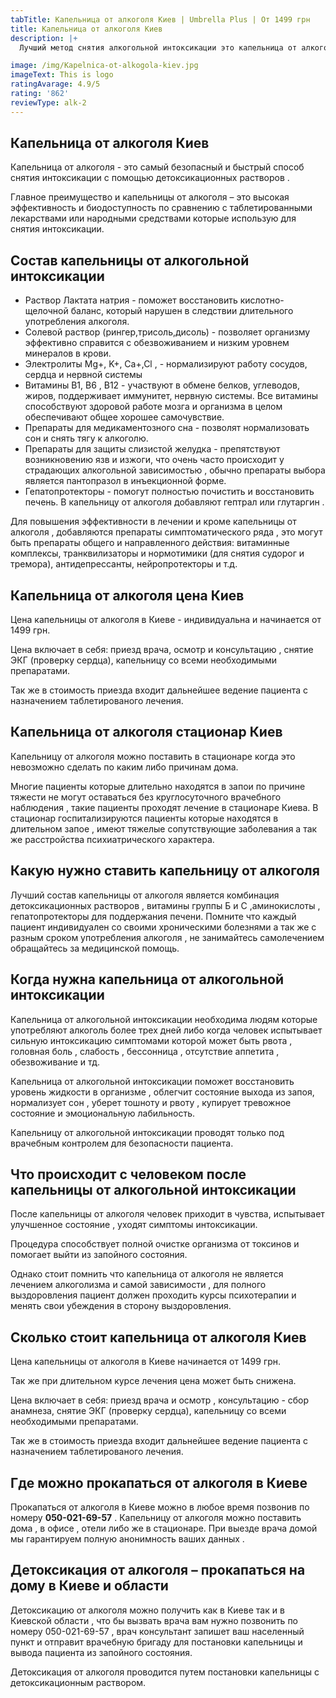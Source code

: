 ```yaml
---
tabTitle: Капельница от алкоголя Киев | Umbrella Plus | От 1499 грн
title: Капельница от алкоголя Киев
description: |+
  Лучший метод снятия алкогольной интоксикации это капельница от алкоголя!

image: /img/Kapelnica-ot-alkogola-kiev.jpg
imageText: This is logo
ratingAvarage: 4.9/5
rating: '862'
reviewType: alk-2
---
```


## Капельница от алкоголя Киев

Капельница от алкоголя - это самый безопасный и быстрый способ снятия интоксикации с помощью детоксикационных растворов .

Главное преимущество и капельницы от алкоголя – это высокая эффективность и биодоступность по сравнению с  таблетированными лекарствами или народными средствами которые использую для снятия интоксикации.

## Состав капельницы от алкогольной интоксикации

* Раствор Лактата натрия - поможет восстановить кислотно-щелочной баланс, который нарушен в следствии длительного употребления алкоголя.
* Солевой раствор (рингер,трисоль,дисоль) - позволяет организму эффективно справится с обезвоживанием и низким уровнем минералов в крови.
* Электролиты Mg+, K+, Ca+,Cl , - нормализируют работу сосудов, сердца и нервной системы
* Витамины B1, B6 , В12 - участвуют в обмене белков, углеводов, жиров, поддерживает иммунитет, нервную системы. Все витамины способствуют здоровой работе мозга и организма в целом обеспечивают общее хорошее самочувствие.
* Препараты для медикаментозного сна - позволят нормализовать сон и снять тягу к алкоголю.
* Препараты для защиты слизистой желудка - препятствуют возникновению язв и изжоги,  что очень часто происходит у страдающих алкогольной зависимостью , обычно препараты выбора является пантопразол в инъекционной форме.
* Гепатопротекторы - помогут полностью почистить и восстановить печень. В капельницу от алкоголя добавляют гептрал или глутаргин .

Для повышения эффективности в лечении и  кроме капельницы от алкоголя , добавляются препараты симптоматического ряда , это могут быть препараты общего и направленного действия: витаминные комплексы, транквилизаторы и нормотимики (для снятия судорог и тремора), антидепрессанты, нейропротекторы и т.д.

## Капельница от алкоголя цена Киев

Цена капельницы от алкоголя в Киеве - индивидуальна и начинается от 1499 грн.

Цена включает в себя: приезд врача, осмотр и консультацию , снятие ЭКГ (проверку сердца), капельницу со всеми необходимыми препаратами.

Так же в стоимость приезда входит дальнейшее ведение пациента с назначением таблетированого лечения.

## Капельница от алкоголя стационар Киев

Капельницу от алкоголя можно поставить в стационаре когда это невозможно сделать по каким либо причинам дома.

Многие пациенты которые длительно находятся в запои по причине тяжести не могут оставаться без круглосуточного врачебного наблюдения , такие пациенты проходят лечение в стационаре Киева. В стационар госпитализируются пациенты которые находятся в длительном запое , имеют тяжелые сопутствующие заболевания а так же расстройства психиатрического характера.

## Какую нужно ставить капельницу от алкоголя

Лучший состав капельницы от алкоголя является комбинация детоксикационных растворов , витамины группы Б и С ,аминокислоты , гепатопротекторы для поддержания печени. Помните что каждый пациент индивидуален со своими хроническими болезнями а так же с разным сроком употребления алкоголя , не занимайтесь самолечением обращайтесь за медицинской помощь.

## Когда нужна капельница от алкогольной интоксикации

Капельница от алкогольной интоксикации необходима людям которые употребляют алкоголь более трех дней либо когда человек испытывает сильную интоксикацию симптомами которой может быть рвота , головная боль , слабость , бессонница , отсутствие аппетита , обезвоживание и тд.

Капельница от алкогольной интоксикации поможет восстановить уровень жидкости в организме , облегчит состояние выхода из запоя, нормализует сон , уберет тошноту и рвоту , купирует тревожное состояние и эмоциональную лабильность.

Капельницу от алкогольной интоксикации проводят только под врачебным контролем для безопасности пациента.

## Что происходит с человеком после капельницы от алкогольной интоксикации

После капельницы от алкоголя человек приходит в чувства, испытывает улучшенное состояние , уходят симптомы интоксикации.

Процедура способствует полной очистке организма от токсинов и помогает выйти из запойного состояния.

Однако стоит помнить что капельница от алкоголя не является лечением алкоголизма и самой зависимости , для полного выздоровления пациент должен проходить курсы психотерапии и менять свои убеждения в сторону выздоровления.

## Сколько стоит капельница от алкоголя Киев

Цена капельницы от алкоголя в Киеве начинается от 1499 грн. 

Так же при длительном курсе лечения цена может быть снижена.

Цена включает в себя: приезд врача и осмотр , консультацию - сбор анамнеза, снятие ЭКГ (проверку сердца), капельницу со всеми необходимыми препаратами.

Так же в стоимость приезда входит дальнейшее ведение пациента с назначением таблетированого лечения.

## Где можно прокапаться от алкоголя в Киеве

Прокапаться от алкоголя в Киеве можно в любое время позвонив по номеру **050-021-69-57** . Капельницу от алкоголя можно поставить дома , в офисе , отели либо же в стационаре. При выезде врача домой мы гарантируем полную анонимность ваших данных .

## Детоксикация от алкоголя – прокапаться на дому в Киеве и области

Детоксикацию от алкоголя можно получить как в Киеве так и в Киевской области , что бы вызвать врача вам нужно позвонить по номеру 050-021-69-57 , врач консультант запишет ваш населенный пункт и отправит врачебную бригаду для постановки капельницы и вывода пациента из запойного состояния.

Детоксикация от алкоголя проводится путем постановки капельницы с детоксикационным раствором.
